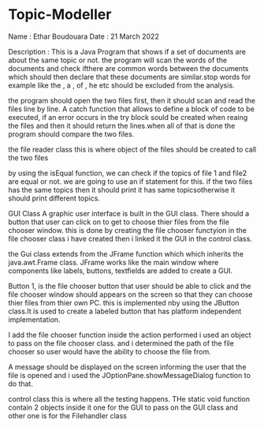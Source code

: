 # Topic-Modeller

Name : Ethar Boudouara 
Date : 21 March 2022

Description : This is a Java Program that shows if a set of documents are about the same topic or not.
the program will scan the words of the documents and check ifthere are common words between the documents which should then 
declare that these documents are similar.stop words for example like the , a , of , he etc should be excluded from the analysis.

the program should open the two files first, then it should scan and read the files line by line. A catch function that allows to define a block of code to be executed, if an error occurs in the try block sould be created when reaing the files and then it should return the lines.when all of that is done the program should compare the two files.


the file reader class
this is where object of the files should be created to call the two files 


by using the isEqual function, we can check if the topics of file 1 and file2 are equal or not. we are going to use an if statement for this. if the two files has the same topics then it should print it has same topicsotherwise it should print different topics.


GUI Class
A graphic user interface is built in the GUI class. 
There should a button that user can click on to get to choose thier files from the file chooser window.
this is done by creating the file chooser functyion in the file chooser class i have created then i linked it the GUI in the control class.

the Gui class extends from the JFrame function which which inherits the java.awt.Frame class. JFrame works like the main window where components like labels, buttons, textfields are added to create a GUI.

Button 1, is the file chooser button that user should be able to click and the file chooser window should appears on the screen so that they can choose thier files from thier own PC. this is implemented nby using the JButton class.It is used to create a labeled button that has platform independent implementation. 

I add the file chooser function inside the action performed 
i used an object to pass on the file chooser class.
and i determined the path of the file chooser so user would have the ability to choose the file from.

A message should be displayed on the screen informing the user that the file is opened and i used the JOptionPane.showMessageDialog function to do that.


control class 
this is where all the testing happens.
THe static void function contain 2 objects inside it 
one for the GUI to pass on the GUI class and other one is for the Filehandler class

